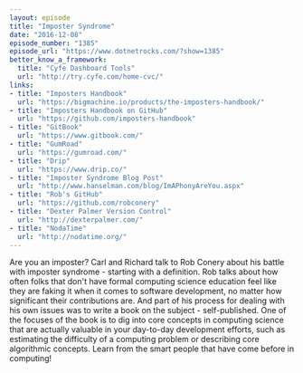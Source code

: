 ```yaml
---
layout: episode
title: "Imposter Syndrome"
date: "2016-12-08"
episode_number: "1385"
episode_url: "https://www.dotnetrocks.com/?show=1385"
better_know_a_framework:
  title: "Cyfe Dashboard Tools"
  url: "http://try.cyfe.com/home-cvc/"
links:
- title: "Imposters Handbook"
  url: "https://bigmachine.io/products/the-imposters-handbook/"
- title: "Imposters Handbook on GitHub"
  url: "https://github.com/imposters-handbook"
- title: "GitBook"
  url: "https://www.gitbook.com/"
- title: "GumRoad"
  url: "https://gumroad.com/"
- title: "Drip"
  url: "https://www.drip.co/"
- title: "Imposter Syndrome Blog Post"
  url: "http://www.hanselman.com/blog/ImAPhonyAreYou.aspx"
- title: "Rob's GitHub"
  url: "https://github.com/robconery"
- title: "Dexter Palmer Version Control"
  url: "http://dexterpalmer.com/"
- title: "NodaTime"
  url: "http://nodatime.org/"
---
```


Are you an imposter? Carl and Richard talk to Rob Conery about his battle with imposter syndrome - starting with a definition. Rob talks about how often folks that don't have formal computing science education feel like they are faking it when it comes to software development, no matter how significant their contributions are. And part of his process for dealing with his own issues was to write a book on the subject - self-published. One of the focuses of the book is to dig into core concepts in computing science that are actually valuable in your day-to-day development efforts, such as estimating the difficulty of a computing problem or describing core algorithmic concepts. Learn from the smart people that have come before in computing!
